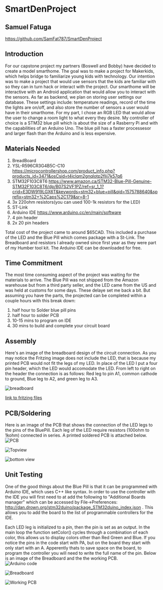# SmartDenProject
## Samuel Fatuga

https://github.com/SamFat787/SmartDenProject

## Introduction

For our capstone project my partners (Boswell and Bobby) have decided to create a model smarthome. The goal was to make a project for Makerkids, which helps bridge to familiarize young kids with technology. Our intention was to make a project that would use sensors that the kids are familiar with so they can in turn hack or interact with the project. Our smarthome will be interactive with an Android application that would allow you to interact with the sensors. As far as backend, we plan on storing user settings our database. These settings include: temperature readings, record of the time the lights are on/off, and also store the number of sensors a user would have in their smarthome. For my part, I chose an  RGB LED that would allow the user to change a room light to what every they desire. My controller of choice is a STM32 blue pill which is about the size of a Rasberry Pi and with the capabilities of an Arduino Uno. The blue pill has a faster processesor and larger flash than the Arduino and is less expensive.  





## Materials Needed
1. BreadBoard
2. YSL-R596CR3G4B5C-C10 https://microcontrollershop.com/product_info.php?products_id=3471&osCsid=t4jclqm2gnqlotp2flii7k57q6
3. STM32F103C8T6 https://www.amazon.ca/STM32-Blue-Pill-Genuine-STM32F103C8T6/dp/B07S2VF1PZ/ref=sr_1_1?crid=E3DW919LGX6T&keywords=stm32+blue+pill&qid=1575788640&sprefix=stm32+%2Caps%2C179&sr=8-1
4. 3x 220ohm resistors(you can used 100-1k resistors for the LED)
5. ST-Link
6. Arduino IDE https://www.arduino.cc/en/main/software
7. 4 pin header
8. 2x 20 pin headers


Total cost of the project came to around $65CAD. This included a purchase of the LED and the Blue Pill which comes package with a St-Link. The Breadboard and resistors I already owned since first year as they were part of my Humber tool kit. The Arduino IDE can be downloaded for free.

## Time Commitment

The most time consuming aspect of the project was waiting for the materials to arrive.  The Blue Pill was not shipped from the Amazon warehouse but from a third party seller, and the LED came from the US and was held at customs for some days. These delaye set me back a bit.  But assuming you have the parts, the projected can be completed within a couple hours with this break down:

1. half hour to Solder blue pill pins
2. half hour to solder PCB
3. 10-15 mins to program on IDE
4. 30 mins to build and complete your circuit board



## Assembly

Here's an image of the breadboard design of the circuit connection. As you may notice the Fritzing image does not include the LED, that is because my printed PCB would not fit the legs of my LED. In place of the LED I put a four pin header, which the LED would accomodate the LED. From left to right on the header the connection is as follows: Red leg to pin A1, common cathode to ground, Blue leg to A2, and green leg to A3.

![breadboard](https://github.com/SamFat787/SmartDenProject/blob/master/Screen%20Shot%202019-11-19%20at%202.33.03%20PM.png?raw=true)

[link to fritzing files](https://github.com/SamFat787/SmartDenProject/blob/master/PCB-CENG%20318.fzz)

## PCB/Soldering
Here is an image of the PCB that shows the connection of the LED legs to the pins of the BluePill. Each leg of the LED require resistors (100ohm to 1kohm) connected in series. A printed soldered PCB is attached below.
![PCB](https://github.com/SamFat787/SmartDenProject/blob/master/Screen%20Shot%202019-11-26%20at%201.56.32%20PM.png?raw=true)

![Topview](https://github.com/SamFat787/SmartDenProject/blob/master/IMG_2176.jpg?raw=true)

![bottom view](https://github.com/SamFat787/SmartDenProject/blob/master/IMG_2087.jpg?raw=true)

## Unit Testing
One of the good things about the Blue Pill is that it can be programmed with Arduino IDE, which uses C++ like syntax. In order to use the controller with the IDE you will first need to at add the following to "Additional Boards manager" which can be accessed by File->Preferences: http://dan.drown.org/stm32duino/package_STM32duino_index.json . This allows you to add the board to the list of programmable controllers for the IDE.

Each LED leg is initialized to a pin, then the pin is set as an output. In the main loop the function setColor() cycles through a combination of each color, this allows us to display colors other than Red Green and Blue. If you notice the pins in the code start with PA, but on the board they start with only start with an A. Apperently thats to save space on the board, to program the controller you will need to write the full name of the pin. Below is an image of the Breadboard and the the working PCB.   
![Arduino code](https://github.com/SamFat787/SmartDenProject/blob/master/Screen%20Shot%202019-11-26%20at%201.20.16%20PM.png?raw=true)

![Breadboard](https://github.com/SamFat787/SmartDenProject/blob/master/Webp.net-resizeimage.jpg?raw=true)

![Working PCB](https://github.com/SamFat787/SmartDenProject/blob/master/thumbnail_IMG_2083.jpg?raw=true)
